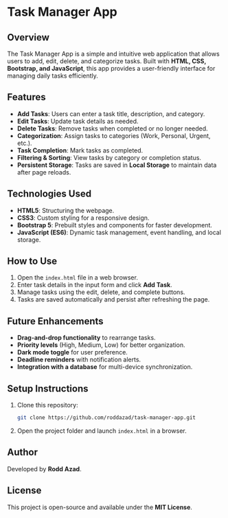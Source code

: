 # Task Manager App

## Overview

The Task Manager App is a simple and intuitive web application that allows users to add, edit, delete, and categorize tasks. Built with **HTML, CSS, Bootstrap, and JavaScript**, this app provides a user-friendly interface for managing daily tasks efficiently.

## Features

- **Add Tasks**: Users can enter a task title, description, and category.
- **Edit Tasks**: Update task details as needed.
- **Delete Tasks**: Remove tasks when completed or no longer needed.
- **Categorization**: Assign tasks to categories (Work, Personal, Urgent, etc.).
- **Task Completion**: Mark tasks as completed.
- **Filtering & Sorting**: View tasks by category or completion status.
- **Persistent Storage**: Tasks are saved in **Local Storage** to maintain data after page reloads.

## Technologies Used

- **HTML5**: Structuring the webpage.
- **CSS3**: Custom styling for a responsive design.
- **Bootstrap 5**: Prebuilt styles and components for faster development.
- **JavaScript (ES6)**: Dynamic task management, event handling, and local storage.

## How to Use

1. Open the `index.html` file in a web browser.
2. Enter task details in the input form and click **Add Task**.
3. Manage tasks using the edit, delete, and complete buttons.
4. Tasks are saved automatically and persist after refreshing the page.

## Future Enhancements

- **Drag-and-drop functionality** to rearrange tasks.
- **Priority levels** (High, Medium, Low) for better organization.
- **Dark mode toggle** for user preference.
- **Deadline reminders** with notification alerts.
- **Integration with a database** for multi-device synchronization.

## Setup Instructions

1. Clone this repository:
   ```sh
   git clone https://github.com/roddazad/task-manager-app.git
   ```
2. Open the project folder and launch `index.html` in a browser.

## Author

Developed by **Rodd Azad**.

## License

This project is open-source and available under the **MIT License**.
